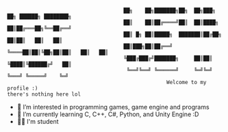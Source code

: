 ```
                                      ██╗    ██╗███████╗██╗  ██╗███╗   ██╗ ██████╗ ████████╗
                                      ██║    ██║██╔════╝██║  ██║████╗  ██║██╔═══██╗╚══██╔══╝
                                      ██║ █╗ ██║█████╗  ███████║██╔██╗ ██║██║   ██║   ██║   
                                      ██║███╗██║██╔══╝  ╚════██║██║╚██╗██║██║   ██║   ██║   
                                      ╚███╔███╔╝███████╗     ██║██║ ╚████║╚██████╔╝   ██║   
                                       ╚══╝╚══╝ ╚══════╝     ╚═╝╚═╝  ╚═══╝ ╚═════╝    ╚═╝
                                                    Welcome to my profile :)                                                              there's nothing here lol                                                                                      
```
- 👀 I’m interested in programming games, game engine and programs
- 🌱 I’m currently learning C, C++, C#, Python, and Unity Engine :D
- 👨‍🎓 I'm student

<!---
We4not/We4not is a ✨ special ✨ repository because its `README.md` (this file) appears on your GitHub profile.
You can click the Preview link to take a look at your changes.
--->
